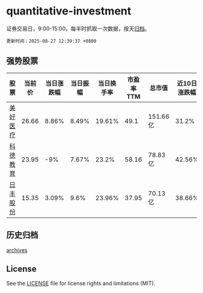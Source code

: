 # quantitative-investment

证券交易日，9:00-15:00，每半时抓取一次数据，按天[归档](archives)。

`更新时间：2025-08-27 12:39:37 +0800`

## 强势股票

|股票|当前价|当日涨跌幅|当日振幅|当日换手率|市盈率TTM|总市值|近10日涨跌幅|
|----|----|----|----|----|----|----|----|
|[美好医疗](https://xueqiu.com/S/SZ301363)|26.66|8.86%|8.49%|19.61%|49.1|151.66亿|31.2%|
|[科德教育](https://xueqiu.com/S/SZ300192)|23.95|-9%|7.67%|23.2%|58.16|78.83亿|42.56%|
|[日丰股份](https://xueqiu.com/S/SZ002953)|15.35|3.09%|9.6%|23.96%|37.95|70.13亿|38.66%|

## 历史归档

[archives](archives)

## License

See the [LICENSE](LICENSE) file for license rights and limitations (MIT).